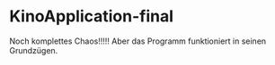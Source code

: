 # KinoApplication-final

Noch komplettes Chaos!!!!!
Aber das Programm funktioniert in seinen Grundzügen.
